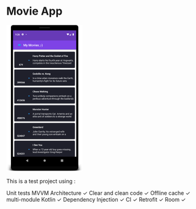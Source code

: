 # Movie App


<img src="/readme/1.png" width="200">


This is a test project using :

Unit tests
MVVM Architecture  ✓
Clear and clean code  ✓
Offline cache  ✓
multi-module
Kotlin  ✓
Dependency Injection ✓
CI  ✓
Retrofit  ✓
Room  ✓
 
